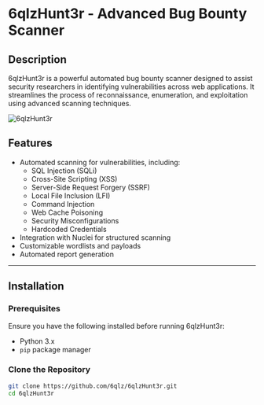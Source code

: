 # 6qlzHunt3r - Advanced Bug Bounty Scanner

## Description  
6qlzHunt3r is a powerful automated bug bounty scanner designed to assist security researchers in identifying vulnerabilities across web applications. It streamlines the process of reconnaissance, enumeration, and exploitation using advanced scanning techniques.  

![6qlzHunt3r](https://imgur.com/fZjLnh5.png)

## Features  
- Automated scanning for vulnerabilities, including:  
  - SQL Injection (SQLi)  
  - Cross-Site Scripting (XSS)  
  - Server-Side Request Forgery (SSRF)  
  - Local File Inclusion (LFI)  
  - Command Injection  
  - Web Cache Poisoning  
  - Security Misconfigurations  
  - Hardcoded Credentials  
- Integration with Nuclei for structured scanning  
- Customizable wordlists and payloads  
- Automated report generation  

---

## Installation  

### Prerequisites  
Ensure you have the following installed before running 6qlzHunt3r:  
- Python 3.x  
- `pip` package manager  

### Clone the Repository  
```bash
git clone https://github.com/6qlz/6qlzHunt3r.git
cd 6qlzHunt3r
